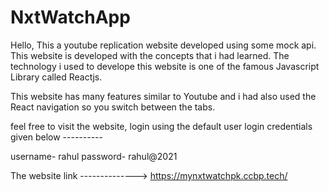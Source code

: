 # NxtWatchApp
Hello, This a youtube replication website developed using some mock api.
This website is developed with the concepts that i had learned. 
The technology i used to develope this website is one of the famous Javascript Library called Reactjs.

This website has many features similar to Youtube and i had also used the React navigation so you switch between the tabs.

feel free to visit the website, login using the default user login credentials given below ----------

username- rahul
password- rahul@2021

The website link --------------> https://mynxtwatchpk.ccbp.tech/
